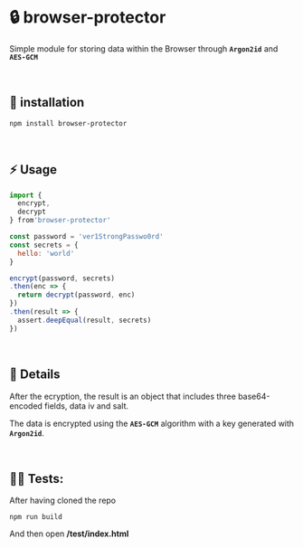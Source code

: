 # :lock: browser-protector

Simple module for storing data within the Browser through __`Argon2id`__ and __`AES-GCM`__

&nbsp;

## :rocket: installation

```
npm install browser-protector
```

&nbsp;

## :zap: Usage

```js
import {
  encrypt,
  decrypt
} from'browser-protector'

const password = 'ver1StrongPasswo0rd'
const secrets = {
  hello: 'world'
}

encrypt(password, secrets)
.then(enc => {
  return decrypt(password, enc)
})
.then(result => {
  assert.deepEqual(result, secrets)
})
```

&nbsp;


## :page_with_curl: Details

After the ecryption, the result is an object that includes three base64-encoded fields, data iv and salt.

The data is encrypted using the __`AES-GCM`__ algorithm with a key generated with __`Argon2id`__.

&nbsp;

## :guardsman: Tests:

After having cloned the repo

```
npm run build
```

And then open __/test/index.html__